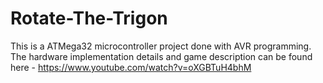 # Rotate-The-Trigon
This is a ATMega32 microcontroller project done with AVR programming. The hardware implementation details and game description can be found here - https://www.youtube.com/watch?v=oXGBTuH4bhM 
